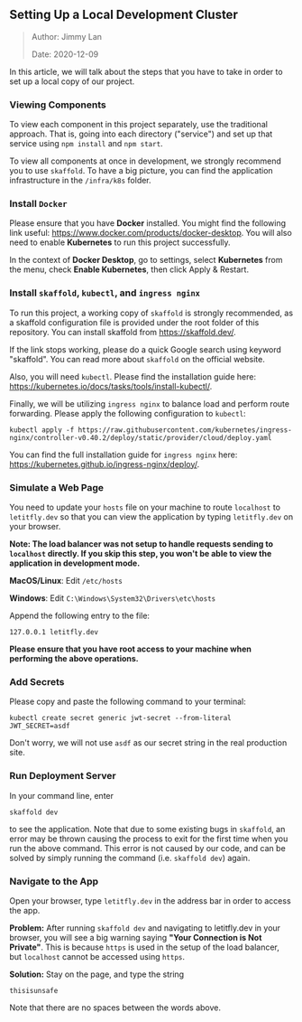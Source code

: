 ## Setting Up a Local Development Cluster

> Author: Jimmy Lan
>
> Date: 2020-12-09

In this article, we will talk about the steps that you have to take in order
to set up a local copy of our project.

### Viewing Components

To view each component in this project separately, use the traditional
approach.
That is, going into each directory ("service") and set up that service
using `npm install` and `npm start`.

To view all components at once in development, we strongly recommend
you to use `skaffold`.
To have a big picture, you can find the application infrastructure in
the `/infra/k8s` folder.

### Install `Docker`

Please ensure that you have **Docker** installed.
You might find the following link useful: https://www.docker.com/products/docker-desktop.
You will also need to enable **Kubernetes** to run this project successfully.

In the context of **Docker Desktop**, go to settings, select **Kubernetes** from the menu,
check **Enable Kubernetes**, then click Apply & Restart.

### Install `skaffold`, `kubectl`, and `ingress nginx`

To run this project, a working copy of `skaffold` is strongly recommended, as a skaffold configuration file is provided under the root folder of this repository.
You can install skaffold from https://skaffold.dev/.

If the link stops working, please do a quick Google search
using keyword "skaffold".
You can read more about `skaffold` on the official website.

Also, you will need `kubectl`. Please find the installation guide here:
https://kubernetes.io/docs/tasks/tools/install-kubectl/.

Finally, we will be utilizing `ingress nginx` to balance load and perform
route forwarding. Please apply the following configuration to `kubectl`:

```
kubectl apply -f https://raw.githubusercontent.com/kubernetes/ingress-nginx/controller-v0.40.2/deploy/static/provider/cloud/deploy.yaml
```

You can find the full installation guide for `ingress nginx` here: https://kubernetes.github.io/ingress-nginx/deploy/.

### Simulate a Web Page

You need to update your `hosts` file on your machine to
route `localhost` to `letitfly.dev` so that you can view the application
by typing `letitfly.dev` on your browser.

**Note: The load balancer was not setup to handle requests sending to
`localhost` directly. If you skip this step, you won't be able to view
the application in development mode.**

**MacOS/Linux**: Edit `/etc/hosts`

**Windows**: Edit `C:\Windows\System32\Drivers\etc\hosts`

Append the following entry to the file:

```
127.0.0.1 letitfly.dev
```

**Please ensure that you have root access to your machine when performing
the above operations.**

### Add Secrets

Please copy and paste the following command to your terminal:

```
kubectl create secret generic jwt-secret --from-literal JWT_SECRET=asdf
```

Don't worry, we will not use `asdf` as our secret string in the real production site.

### Run Deployment Server

In your command line, enter

```
skaffold dev
```

to see the application. Note that due to some existing bugs in `skaffold`,
an error may be thrown causing the process to exit for the first time
when you run the above command.
This error is not caused by our code, and can be solved by simply running
the command (i.e. `skaffold dev`) again.

### Navigate to the App

Open your browser, type `letitfly.dev` in the address bar in order to access the app.

**Problem:** After running `skaffold dev` and navigating to letitfly.dev in your browser,
you will see a big warning saying **"Your Connection is Not Private"**.
This is because `https` is used in the setup of the load balancer, but `localhost`
cannot be accessed using `https`.

**Solution:** Stay on the page, and type the string

```
thisisunsafe
```

Note that there are no spaces between the words above.
